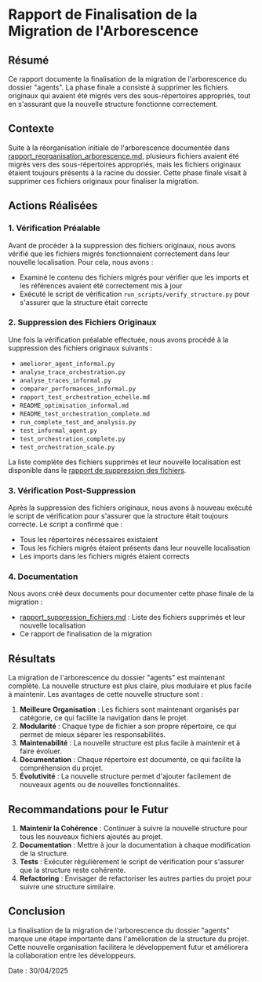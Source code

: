 # Rapport de Finalisation de la Migration de l'Arborescence

## Résumé

Ce rapport documente la finalisation de la migration de l'arborescence du dossier "agents". La phase finale a consisté à supprimer les fichiers originaux qui avaient été migrés vers des sous-répertoires appropriés, tout en s'assurant que la nouvelle structure fonctionne correctement.

## Contexte

Suite à la réorganisation initiale de l'arborescence documentée dans [rapport_reorganisation_arborescence.md](./rapport_reorganisation_arborescence.md), plusieurs fichiers avaient été migrés vers des sous-répertoires appropriés, mais les fichiers originaux étaient toujours présents à la racine du dossier. Cette phase finale visait à supprimer ces fichiers originaux pour finaliser la migration.

## Actions Réalisées

### 1. Vérification Préalable

Avant de procéder à la suppression des fichiers originaux, nous avons vérifié que les fichiers migrés fonctionnaient correctement dans leur nouvelle localisation. Pour cela, nous avons :

- Examiné le contenu des fichiers migrés pour vérifier que les imports et les références avaient été correctement mis à jour
- Exécuté le script de vérification `run_scripts/verify_structure.py` pour s'assurer que la structure était correcte

### 2. Suppression des Fichiers Originaux

Une fois la vérification préalable effectuée, nous avons procédé à la suppression des fichiers originaux suivants :

- `ameliorer_agent_informal.py`
- `analyse_trace_orchestration.py`
- `analyse_traces_informal.py`
- `comparer_performances_informal.py`
- `rapport_test_orchestration_echelle.md`
- `README_optimisation_informal.md`
- `README_test_orchestration_complete.md`
- `run_complete_test_and_analysis.py`
- `test_informal_agent.py`
- `test_orchestration_complete.py`
- `test_orchestration_scale.py`

La liste complète des fichiers supprimés et leur nouvelle localisation est disponible dans le [rapport de suppression des fichiers](./rapport_suppression_fichiers.md).

### 3. Vérification Post-Suppression

Après la suppression des fichiers originaux, nous avons à nouveau exécuté le script de vérification pour s'assurer que la structure était toujours correcte. Le script a confirmé que :

- Tous les répertoires nécessaires existaient
- Tous les fichiers migrés étaient présents dans leur nouvelle localisation
- Les imports dans les fichiers migrés étaient corrects

### 4. Documentation

Nous avons créé deux documents pour documenter cette phase finale de la migration :

- [rapport_suppression_fichiers.md](./rapport_suppression_fichiers.md) : Liste des fichiers supprimés et leur nouvelle localisation
- Ce rapport de finalisation de la migration

## Résultats

La migration de l'arborescence du dossier "agents" est maintenant complète. La nouvelle structure est plus claire, plus modulaire et plus facile à maintenir. Les avantages de cette nouvelle structure sont :

1. **Meilleure Organisation** : Les fichiers sont maintenant organisés par catégorie, ce qui facilite la navigation dans le projet.
2. **Modularité** : Chaque type de fichier a son propre répertoire, ce qui permet de mieux séparer les responsabilités.
3. **Maintenabilité** : La nouvelle structure est plus facile à maintenir et à faire évoluer.
4. **Documentation** : Chaque répertoire est documenté, ce qui facilite la compréhension du projet.
5. **Évolutivité** : La nouvelle structure permet d'ajouter facilement de nouveaux agents ou de nouvelles fonctionnalités.

## Recommandations pour le Futur

1. **Maintenir la Cohérence** : Continuer à suivre la nouvelle structure pour tous les nouveaux fichiers ajoutés au projet.
2. **Documentation** : Mettre à jour la documentation à chaque modification de la structure.
3. **Tests** : Exécuter régulièrement le script de vérification pour s'assurer que la structure reste cohérente.
4. **Refactoring** : Envisager de refactoriser les autres parties du projet pour suivre une structure similaire.

## Conclusion

La finalisation de la migration de l'arborescence du dossier "agents" marque une étape importante dans l'amélioration de la structure du projet. Cette nouvelle organisation facilitera le développement futur et améliorera la collaboration entre les développeurs.

Date : 30/04/2025
